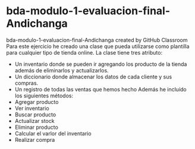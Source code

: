 # bda-modulo-1-evaluacion-final-Andichanga
bda-modulo-1-evaluacion-final-Andichanga created by GitHub Classroom
Para este ejercicio he creado una clase que pueda utilizarse como plantilla para cualquier tipo de tienda online.
La clase tiene tres atributo:
- Un inventario donde se pueden ir agregando los producto de la tienda además de eliminarlos y actualizarlos.
- Un diccionario donde almacenar los datos de cada cliente y sus compras.
- Un registro de todas las ventas que hemos hecho
Además he incluído los siguientes métodos:
- Agregar producto
- Ver inventario
- Buscar producto
- Actualizar stock
- Eliminar producto
- Calcular el varlor del inventario
- Realizar compra
